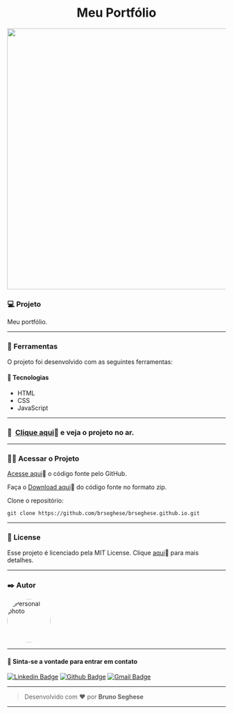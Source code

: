 <h1 align="center" id="topo">Meu Portfólio </h1>

<div align="center">
<img width='600px' src="./assets/mockup.png" width="35px"/>
</div>

### 💻 Projeto

Meu portfólio.

---

### 🔧 Ferramentas

O projeto foi desenvolvido com as seguintes ferramentas:

#### 🧪 Tecnologias

- HTML
- CSS
- JavaScript

---

### 🚀 ​ [Clique aqui](https://brseghese.github.io)🔗 e veja o projeto no ar.

---

### ​👷‍♂️​ Acessar o Projeto

<a href="https://github.com/brseghese/brseghese.github.io/tree/main">Acesse aqui</a>🔗 o código fonte pelo GitHub.

Faça o <a href="https://github.com/brseghese/brseghese.github.io/archive/refs/heads/main.zip">Download aqui</a>🔗 do código fonte no formato zip.

Clone o repositório:

```
git clone https://github.com/brseghese/brseghese.github.io.git
```

---

### 📝 License

Esse projeto é licenciado pela MIT License. Clique [aqui](https://pt.wikipedia.org/wiki/Licen%C3%A7a_MIT)🔗 para mais detalhes.

---

### ✒️ Autor

<a href="https://github.com/brseghese"> <img style="border-radius: 50%;" src="https://avatars.githubusercontent.com/u/80193824?v=4" width="100px;" alt="Personal photo"/> </a>

---

#### 💬 Sinta-se a vontade para entrar em contato

[![Linkedin Badge](https://img.shields.io/badge/LinkedIn-0077B5?style=for-the-badge&logo=linkedin&logoColor=white)](https://www.linkedin.com/in/brunoseghese/) [![Github Badge](https://img.shields.io/badge/GitHub-100000?style=for-the-badge&logo=github&logoColor=white)](https://github.com/brseghese) [![Gmail Badge](https://img.shields.io/badge/Gmail-D14836?style=for-the-badge&logo=gmail&logoColor=white)](mailto:brseghese@gmail.com)

---

> Desenvolvido com ❤️ por **Bruno Seghese**

---
